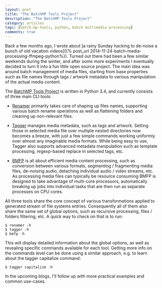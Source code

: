 ```yaml
---
layout: post
title: "The BatchMP Tools Project"
description: "The BatchMP Tools Project"
category: articles
tags: [batch-mp-tools, python, batch multimedia processing]
comments: true
---
```



Back a few months ago, I wrote about [a rainy Sunday hacking to de-noise a bunch of old vacation videos]({% post_url 2014-11-24-batch-media-processing-ffmpeg-python%}). Turned out there had been a few similar weekends during the winter, and after some more experiments I eventually decided to turn it into a fun little open source project. The main idea was around batch management of media files, starting from base properties such as file names through tags / artwork metadata to various manipulation of the actual media content.

The [BatchMP Tools Project](https://github.com/akpw/batch-mp-tools) is written in Python 3.4, and currently consists of three main CLI tools:

+ [Renamer](https://github.com/akpw/batch-mp-tools#renamer) primarily takes care of shaping up files names, supporting various batch rename operations as well as flattening folders and cleaning up non-relevant files.

+ [Tagger](https://github.com/akpw/batch-mp-tools#tagger) manages media metadata, such as tags and artwork. Setting those in selected media file over multiple nested directories now becomes a breeze, with just a few simple commands working uniformly over almost any imaginable media formats. While being easy to use, Tagger also supports advanced metadata manipulation such as template processing, regexp-based replace in selected tags, etc.

+ [BMFP](https://github.com/akpw/batch-mp-tools#bmfp) is all about efficient media content processing, such as conversion between various formats, segmenting / fragmenting media files, de-noising audio, detaching individual audio / video streams, etc. As processing media files can typically be resource consuming BMFP is designed to take advantage of multi-core processors, automatically breaking up jobs into individual tasks that are then run as separate processes on CPU cores.

All three tools share the core concept of various transformations applied to generated stream of file systems entries. Consequently all of them also share the same set of global options, such as recursive processing, files / folders filtering, etc. A quick way to check on that is to run:

````
$ renamer -h
$ tagger -h
$ bmfp -h
````

This will display detailed information about the global options, as well as revealing specific commands available for each tool.
Getting more info on the commands level can be done using a similar approach, e.g. to learn about the tagger capitalize command:

````
$ tagger capitalize -h
````

In the upcoming blogs, I'll follow up with more practical examples and common use-cases.
